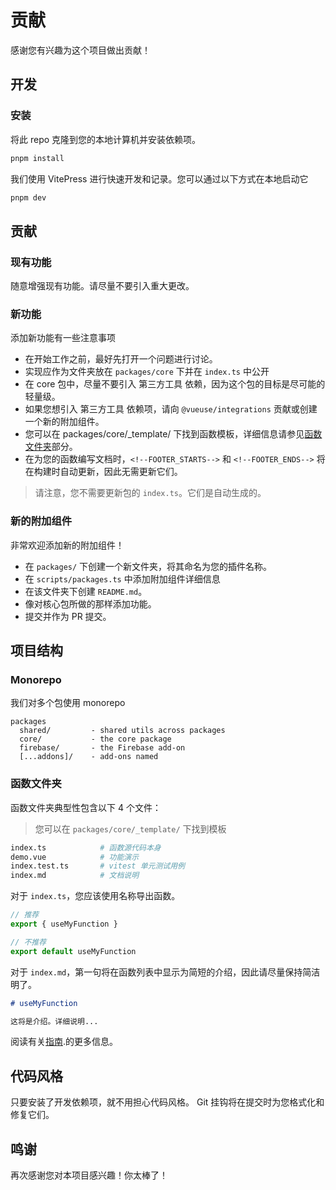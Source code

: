 # 贡献

感谢您有兴趣为这个项目做出贡献！

## 开发 

### 安装

将此 repo 克隆到您的本地计算机并安装依赖项。

```bash
pnpm install
```

我们使用 VitePress 进行快速开发和记录。您可以通过以下方式在本地启动它

```bash
pnpm dev
```

## 贡献

### 现有功能

随意增强现有功能。请尽量不要引入重大更改。

### 新功能

添加新功能有一些注意事项

- 在开始工作之前，最好先打开一个问题进行讨论。
- 实现应作为文件夹放在 `packages/core` 下并在 `index.ts` 中公开
- 在 core 包中，尽量不要引入 第三方工具 依赖，因为这个包的目标是尽可能的轻量级。
- 如果您想引入 第三方工具 依赖项，请向 `@vueuse/integrations` 贡献或创建一个新的附加组件。
- 您可以在 packages/core/_template/ 下找到函数模板，详细信息请参见[函数文件夹](#function-folder)部分。
- 在为您的函数编写文档时，`<!--FOOTER_STARTS-->` 和 `<!--FOOTER_ENDS-->` 将在构建时自动更新，因此无需更新它们。

> 请注意，您不需要更新包的 `index.ts`。它们是自动生成的。

### 新的附加组件

非常欢迎添加新的附加组件！

- 在 `packages/` 下创建一个新文件夹，将其命名为您的插件名称。
- 在 `scripts/packages.ts` 中添加附加组件详细信息
- 在该文件夹下创建 `README.md`。
- 像对核心包所做的那样添加功能。
- 提交并作为 PR 提交。

## 项目结构

### Monorepo

我们对多个包使用 monorepo

```
packages
  shared/         - shared utils across packages
  core/           - the core package
  firebase/       - the Firebase add-on
  [...addons]/    - add-ons named
```

### 函数文件夹

函数文件夹典型性包含以下 4 个文件：

> 您可以在 `packages/core/_template/` 下找到模板

```bash
index.ts            # 函数源代码本身
demo.vue            # 功能演示
index.test.ts       # vitest 单元测试用例
index.md            # 文档说明
```

对于 `index.ts`，您应该使用名称导出函数。

```ts
// 推荐
export { useMyFunction }

// 不推荐
export default useMyFunction
```

对于 `index.md`，第一句将在函数列表中显示为简短的介绍，因此请尽量保持简洁明了。

```md
# useMyFunction

这将是介绍。详细说明...
```

阅读有关[指南](https://vueuse.org/guidelines).的更多信息。

## 代码风格

只要安装了开发依赖项，就不用担心代码风格。 Git 挂钩将在提交时为您格式化和修复它们。

## 鸣谢

再次感谢您对本项目感兴趣！你太棒了！
